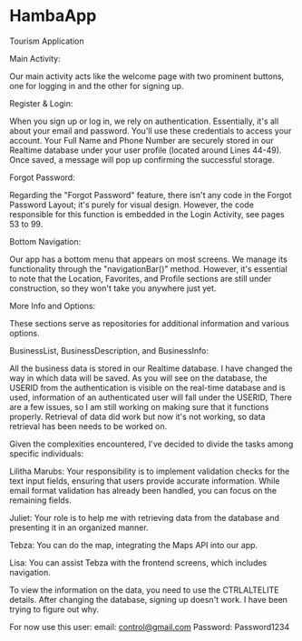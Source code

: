# HambaApp
Tourism Application

Main Activity:

Our main activity acts like the welcome page with two prominent buttons, one for logging in and the other for signing up.

Register & Login:

When you sign up or log in, we rely on authentication. Essentially, it's all about your email and password. You'll use these credentials to access your account. Your Full Name and Phone Number are securely stored in our Realtime database under your user profile (located around Lines 44-49). Once saved, a message will pop up confirming the successful storage.

Forgot Password:

Regarding the "Forgot Password" feature, there isn't any code in the Forgot Password Layout; it's purely for visual design. However, the code responsible for this function is embedded in the Login Activity, see pages 53 to 99.

Bottom Navigation:

Our app has a bottom menu that appears on most screens. We manage its functionality through the "navigationBar()" method. However, it's essential to note that the Location, Favorites, and Profile sections are still under construction, so they won't take you anywhere just yet.

More Info and Options:

These sections serve as repositories for additional information and various options.

BusinessList, BusinessDescription, and BusinessInfo:

All the business data is stored in our Realtime database.  I have changed the way in which data will be saved. As you will see on the database, the USERID from the authentication is visible on the real-time database and is used, information of an authenticated user will fall under the USERID, There are a few issues, so I am still working on making sure that it functions properly. Retrieval of data did work but now it's not working, so data retrieval has been needs to be worked on.

Given the complexities encountered, I've decided to divide the tasks among specific individuals:

Lilitha Marubs: Your responsibility is to implement validation checks for the text input fields, ensuring that users provide accurate information. While email format validation has already been handled, you can focus on the remaining fields.

Juliet: Your role is to help me with retrieving data from the database and presenting it in an organized manner.

Tebza: You can do the map, integrating the Maps API into our app.

Lisa: You can assist Tebza with the frontend screens, which includes navigation.


To view the information on the data, you need to use the CTRLALTELITE details. After changing the database, signing up doesn't work. I have been trying to figure out why.


For now use this user:
email: control@gmail.com
Password: Password1234





